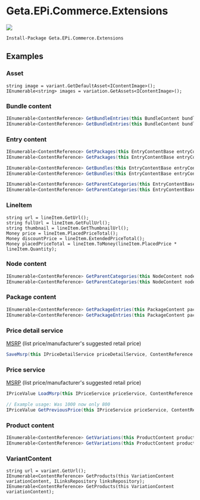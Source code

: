 # Geta.EPi.Commerce.Extensions

![](http://tc.geta.no/app/rest/builds/buildType:(id:TeamFrederik_EPiCommerceExtensions_ExtensionsDebug)/statusIcon)

```
Install-Package Geta.EPi.Commerce.Extensions
```

## Examples

### Asset

```
string image = variant.GetDefaultAsset<IContentImage>();
IEnumerable<string> images = variation.GetAssets<IContentImage>();
```

### Bundle content

```csharp
IEnumerable<ContentReference> GetBundleEntries(this BundleContent bundleContent);
IEnumerable<ContentReference> GetBundleEntries(this BundleContent bundleContent, ILinksRepository linksRepository);
```

### Entry content

```csharp
IEnumerable<ContentReference> GetPackages(this EntryContentBase entryContent);
IEnumerable<ContentReference> GetPackages(this EntryContentBase entryContent, ILinksRepository linksRepository);

IEnumerable<ContentReference> GetBundles(this EntryContentBase entryContent);
IEnumerable<ContentReference> GetBundles(this EntryContentBase entryContent, ILinksRepository linksRepository);

IEnumerable<ContentReference> GetParentCategories(this EntryContentBase entryContent);
IEnumerable<ContentReference> GetParentCategories(this EntryContentBase entryContent, ILinksRepository linksRepository);
```

### LineItem

```
string url = lineItem.GetUrl();
string fullUrl = lineItem.GetFullUrl();
string thumbnail = lineItem.GetThumbnailUrl();
Money price = lineItem.PlacedPriceTotal();
Money discountPrice = lineItem.ExtendedPriceTotal();
Money placedPriceTotal = lineItem.ToMoney(lineItem.PlacedPrice * lineItem.Quantity);
```

### Node content

```csharp
IEnumerable<ContentReference> GetParentCategories(this NodeContent nodeContent);
IEnumerable<ContentReference> GetParentCategories(this NodeContent nodeContent, ILinksRepository linksRepository)
```

### Package content

```csharp
IEnumerable<ContentReference> GetPackageEntries(this PackageContent packageContent);
IEnumerable<ContentReference> GetPackageEntries(this PackageContent packageContent, ILinksRepository linksRepository);
```

### Price detail service

[MSRP](https://en.wikipedia.org/wiki/List_price) (list price/manufacturer's suggested retail price)

```csharp
SaveMsrp(this IPriceDetailService priceDetailService, ContentReference contentLink, MarketId marketId, Currency currency, decimal amount);
```

### Price service

[MSRP](https://en.wikipedia.org/wiki/List_price) (list price/manufacturer's suggested retail price)

```csharp
IPriceValue LoadMsrp(this IPriceService priceService, ContentReference contentLink, MarketId marketId, Currency currency);

// Example usage: Was 1000 now only 800
IPriceValue GetPreviousPrice(this IPriceService priceService, ContentReference contentLink, MarketId marketId, Currency currency);
```

### Product content

```csharp
IEnumerable<ContentReference> GetVariations(this ProductContent productContent);
IEnumerable<ContentReference> GetVariations(this ProductContent productContent, ILinksRepository linksRepository);
```

### VariantContent

```
string url = variant.GetUrl();
IEnumerable<ContentReference> GetProducts(this VariationContent variationContent, ILinksRepository linksRepository);
IEnumerable<ContentReference> GetProducts(this VariationContent variationContent);
```
